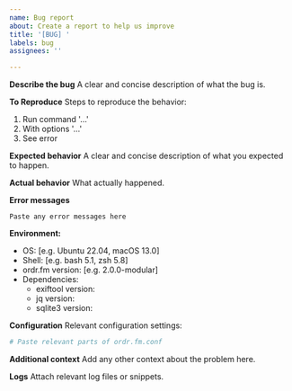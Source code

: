 ```yaml
---
name: Bug report
about: Create a report to help us improve
title: '[BUG] '
labels: bug
assignees: ''

---
```


**Describe the bug**
A clear and concise description of what the bug is.

**To Reproduce**
Steps to reproduce the behavior:
1. Run command '...'
2. With options '...'
3. See error

**Expected behavior**
A clear and concise description of what you expected to happen.

**Actual behavior**
What actually happened.

**Error messages**
```
Paste any error messages here
```

**Environment:**
 - OS: [e.g. Ubuntu 22.04, macOS 13.0]
 - Shell: [e.g. bash 5.1, zsh 5.8]
 - ordr.fm version: [e.g. 2.0.0-modular]
 - Dependencies:
   - exiftool version: 
   - jq version: 
   - sqlite3 version:

**Configuration**
Relevant configuration settings:
```bash
# Paste relevant parts of ordr.fm.conf
```

**Additional context**
Add any other context about the problem here.

**Logs**
Attach relevant log files or snippets.